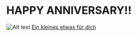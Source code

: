 #                                                   HAPPY ANNIVERSARY!!
![Alt text](https://github.com/Gockhi/Gockhi.github.io/blob/main/IMG_1328.png?raw=true "Title")
[Ein kleines etwas für dich](https://open.spotify.com/playlist/6GfRfxgHaBBoOMzrwx0sVd?si=34e92284aee94b25)
